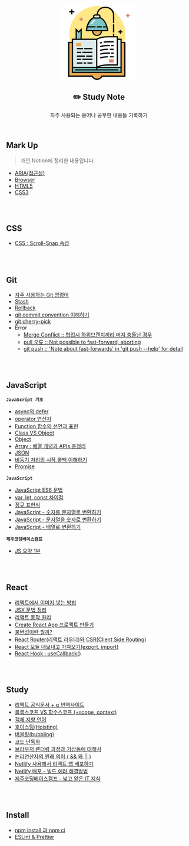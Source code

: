 <div align="center">
  <img width="200px;" src="./images/studying.png"/>
</div>
<h2 align="center">✏️ Study Note</h2>
<p align="center">자주 사용되는 용어나 공부한 내용들 기록하기</p>

<br>

## Mark Up

> 개인 Notion에 정리한 내용입니다.

- [ARIA(접근성)](https://hyerimiya.notion.site/ARIA-9b44e16099724731b72974a7b211426b)
- [Browser](https://hyerimiya.notion.site/Browser-c0f32d456a154a89a2dd55489c4338c4)
- [HTML5](https://hyerimiya.notion.site/HTML5-a2efdad4a9914e09ab116c512602bdc3)
- [CSS3](https://hyerimiya.notion.site/CSS-e56a7ac268bd43d4902da83616a44349)

<br>
<br>

## CSS

- [CSS : Scroll-Snap 속성](https://github.com/mireyhgnay/study-note/blob/main/CSS/CSS%20:%20Scroll-Snap%20%EC%86%8D%EC%84%B1.md)

<br>
<br>

## Git

- [자주 사용하는 Git 명령어](https://github.com/mireyhgnay/study-note/blob/main/Git/Git-%EC%9E%90%EC%A3%BC%20%EC%82%AC%EC%9A%A9%ED%95%98%EB%8A%94%20Git%20%EB%AA%85%EB%A0%B9%EC%96%B4.md)
- [Stash](https://github.com/mireyhgnay/study-note/blob/main/Git/Git-Stash%20%EB%AA%85%EB%A0%B9%EC%96%B4.md)
- [Rollback](<https://github.com/mireyhgnay/study-note/blob/main/Git/Git-Rollback(%EB%A1%A4%EB%B0%B1).md>)
- [git commit convention 이해하기](https://github.com/mireyhgnay/study-note/blob/main/Git/Git-commit%20convention%20%EC%9D%B4%ED%95%B4%ED%95%98%EA%B8%B0.md)
- [git cherry-pick](https://github.com/mireyhgnay/study-note/blob/main/Git/Git-git%20cherry-pick.md)
- Error
  - [Merge Conflict :: 협업시 하위브랜치끼리 머지 충돌난 경우](https://github.com/mireyhgnay/study-note/blob/main/Git/Git-Error-%ED%98%91%EC%97%85%EC%8B%9C%20%ED%95%98%EC%9C%84%EB%B8%8C%EB%9E%9C%EC%B9%98%EB%81%BC%EB%A6%AC%20%EB%A8%B8%EC%A7%80%20%EC%B6%A9%EB%8F%8C%EB%82%9C%20%EA%B2%BD%EC%9A%B0.md)
  - [pull 오류 :: Not possible to fast-forward, aborting](https://github.com/mireyhgnay/study-note/blob/main/Git/Git-Error-pull%20%EC%98%A4%EB%A5%98.md)
  - [git push :: 'Note about fast-forwards' in 'git push --help' for detail](https://github.com/mireyhgnay/study-note/blob/main/Git/Git-Error-push%20%EC%98%A4%EB%A5%98.md)

<br>
<br>

## JavaScript

**`JavaScript 기초`**

- [async와 defer](https://github.com/mireyhgnay/study-note/blob/main/JavaScript/async%EC%99%80%20defer.md)
- [operator 연산자](https://github.com/mireyhgnay/study-note/blob/main/JavaScript/operator%20%EC%97%B0%EC%82%B0%EC%9E%90.md)
- [Function 함수의 선언과 표현](https://github.com/mireyhgnay/study-note/blob/main/JavaScript/Function%20%ED%95%A8%EC%88%98%EC%9D%98%20%EC%84%A0%EC%96%B8%EA%B3%BC%20%ED%91%9C%ED%98%84.md)
- [Class VS Object](https://github.com/mireyhgnay/study-note/blob/main/JavaScript/Class%20VS%20Object.md)
- [Object](https://github.com/mireyhgnay/study-note/blob/main/JavaScript/Object.md)
- [Array : 배열 개념과 APIs 총정리](https://github.com/mireyhgnay/study-note/blob/main/JavaScript/Array%20%EB%B0%B0%EC%97%B4%20%EA%B0%9C%EB%85%90%EA%B3%BC%20APIs%20%EC%B4%9D%EC%A0%95%EB%A6%AC.md)
- [JSON](https://github.com/mireyhgnay/study-note/blob/main/JavaScript/JSON.md)
- [비동기 처리의 시작 콜백 이해하기](https://github.com/mireyhgnay/study-note/blob/main/JavaScript/%EB%B9%84%EB%8F%99%EA%B8%B0%20%EC%B2%98%EB%A6%AC%EC%9D%98%20%EC%8B%9C%EC%9E%91%20%EC%BD%9C%EB%B0%B1%20%EC%9D%B4%ED%95%B4%ED%95%98%EA%B8%B0.md)
- [Promise](https://github.com/mireyhgnay/study-note/blob/main/JavaScript/Promise.md)

**`JavaScript`**

- [JavaScript ES6 문법](https://github.com/mireyhgnay/study-note/blob/main/JavaScript/JavaScript-ES6%20%EB%AC%B8%EB%B2%95.md)
- [var, let, const 차이점](https://github.com/mireyhgnay/study-note/blob/main/JavaScript/var-let-const-%EC%B0%A8%EC%9D%B4%EC%A0%90.md)
- [정규 표현식](https://github.com/mireyhgnay/study-note/blob/main/JavaScript/%EC%A0%95%EA%B7%9C%ED%91%9C%ED%98%84%EC%8B%9D.md)
- [JavaScript - 숫자를 문자열로 변환하기](https://github.com/mireyhgnay/study-note/blob/main/JavaScript/JavaScript%20-%20%EC%88%AB%EC%9E%90%EB%A5%BC%20%EB%AC%B8%EC%9E%90%EC%97%B4%EB%A1%9C%20%EB%B3%80%ED%99%98%ED%95%98%EA%B8%B0.md)
- [JavaScript - 문자열을 숫자로 변환하기](https://github.com/mireyhgnay/study-note/blob/main/JavaScript/JavaScript%20-%20%EC%88%AB%EC%9E%90%EB%A5%BC%20%EB%AC%B8%EC%9E%90%EC%97%B4%EB%A1%9C%20%EB%B3%80%ED%99%98%ED%95%98%EA%B8%B0.md)
- [JavaScript - 배열로 변환하기](https://github.com/mireyhgnay/study-note/blob/main/JavaScript/JavaScript%20-%20%EB%B0%B0%EC%97%B4%EB%A1%9C%20%EB%B3%80%ED%99%98%ED%95%98%EA%B8%B0.md)

**`제주코딩베이스캠프`**

- [JS 요약 1부](https://github.com/mireyhgnay/study-note/blob/main/JavaScript/%5BSummary%20%EC%8B%9C%EB%A6%AC%EC%A6%88%5D%2030%EB%B6%84%20JS%20%EC%9A%94%EC%95%BD%201%EB%B6%80.md)

<br>
<br>

## React

- [리액트에서 이미지 넣는 방법](https://github.com/mireyhgnay/study-note/blob/main/React/%EB%A6%AC%EC%95%A1%ED%8A%B8%EC%97%90%EC%84%9C%20%EC%9D%B4%EB%AF%B8%EC%A7%80%20%EB%84%A3%EB%8A%94%20%EB%B0%A9%EB%B2%95.md)
- [JSX 문법 정리](https://github.com/mireyhgnay/study-note/blob/main/React/JSX%20%EB%AC%B8%EB%B2%95%20%EC%A0%95%EB%A6%AC.md)
- [리액트 동작 원리](https://github.com/mireyhgnay/study-note/blob/main/React/%EB%A6%AC%EC%95%A1%ED%8A%B8%20%EB%8F%99%EC%9E%91%20%EC%9B%90%EB%A6%AC.md)
- [Create React App 프로젝트 만들기](https://github.com/mireyhgnay/study-note/blob/main/React/Create%20React%20App%20%ED%94%84%EB%A1%9C%EC%A0%9D%ED%8A%B8%20%EB%A7%8C%EB%93%A4%EA%B8%B0.md)
- [불변성이란 뭘까?](https://github.com/mireyhgnay/study-note/blob/main/React/%EB%B6%88%EB%B3%80%EC%84%B1%EC%9D%B4%EB%9E%80%20%EB%AD%98%EA%B9%8C%3F.md)
- [React Router(리액트 라우터)와 CSR(Client Side Routing)](<https://github.com/mireyhgnay/study-note/blob/main/React/React%20Router(%EB%A6%AC%EC%95%A1%ED%8A%B8%20%EB%9D%BC%EC%9A%B0%ED%84%B0)%EC%99%80%20CSR(Client%20Side%20Routing).md>)
- [React 모듈 내보내고 가져오기(export, import)](<https://github.com/mireyhgnay/study-note/blob/main/React/React%20%EB%AA%A8%EB%93%88%20%EB%82%B4%EB%B3%B4%EB%82%B4%EA%B3%A0%20%EA%B0%80%EC%A0%B8%EC%98%A4%EA%B8%B0(export%2C%20import).md>)
- [React Hook : useCallback()](<https://github.com/mireyhgnay/study-note/blob/main/React/%EB%A6%AC%EC%95%A1%ED%8A%B8%20%ED%9B%85%20%3A%20useCallback().md>)

<br>
<br>

## Study

- [리액트 공식문서 + ⍺ 번역사이트](https://roy-jung.notion.site/ceafe6c9d0d24e3aae51199dbea133ca)
- [블록스코프 VS 함수스코프 (+scope, context)](https://github.com/mireyhgnay/study-note/blob/main/Dictionary/%EB%B8%94%EB%A1%9D%EC%8A%A4%EC%BD%94%ED%94%84%20VS%20%ED%95%A8%EC%88%98%EC%8A%A4%EC%BD%94%ED%94%84.md)
- [객체 지향 언어](https://github.com/mireyhgnay/study-note/blob/main/Dictionary/%EA%B0%9D%EC%B2%B4%20%EC%A7%80%ED%96%A5%20%EC%96%B8%EC%96%B4.md)
- [호이스팅(Hoisting)](<https://github.com/mireyhgnay/study-note/blob/main/Dictionary/%ED%98%B8%EC%9D%B4%EC%8A%A4%ED%8C%85(Hoisting).md>)
- [버블링(bubbling)](<https://github.com/mireyhgnay/study-note/blob/main/Dictionary/%EB%B2%84%EB%B8%94%EB%A7%81(Bubbling).md>)
- [코드 난독화](https://github.com/mireyhgnay/study-note/blob/main/Dictionary/%EC%BD%94%EB%93%9C%20%EB%82%9C%EB%8F%85%ED%99%94.md)
- [브라우저 렌더링 과정과 가상돔에 대해서](https://github.com/mireyhgnay/study-note/blob/main/Study/%EB%B8%8C%EB%9D%BC%EC%9A%B0%EC%A0%80%20%EB%A0%8C%EB%8D%94%EB%A7%81%20%EA%B3%BC%EC%A0%95%EA%B3%BC%20%EA%B0%80%EC%83%81%EB%8F%94.md)
- [논리연산자의 원래 의미 ( && 와 || )](<https://github.com/mireyhgnay/study-note/blob/main/Study/%EB%85%BC%EB%A6%AC%EC%97%B0%EC%82%B0%EC%9E%90%EC%9D%98%20%EC%9B%90%EB%9E%98%20%EC%9D%98%EB%AF%B8%20(%20%26%26%20%EC%99%80%20%7C%7C%20).md>)
- [Netlify 사용해서 리액트 앱 배포하기](https://github.com/mireyhgnay/study-note/blob/main/React/Netlify%20%EC%82%AC%EC%9A%A9%ED%95%B4%EC%84%9C%20%EB%A6%AC%EC%95%A1%ED%8A%B8%20%EC%95%B1%20%EB%B0%B0%ED%8F%AC%ED%95%98%EA%B8%B0.md)
- [Netlify 배포 - 빌드 에러 해결방법](https://github.com/mireyhgnay/study-note/blob/main/React/Netlify%20%EB%B9%8C%EB%93%9C%20%EC%97%90%EB%9F%AC%20%ED%95%B4%EA%B2%B0%20%EB%B0%A9%EB%B2%95.md)
- [제주코딩베이스캠프 - 넓고 얕은 IT 지식]()

<br>
<br>

## Install

- [npm install 과 npm ci](https://github.com/mireyhgnay/study-note/blob/main/Install/npm%20install%20%EA%B3%BC%20npm%20ci.md)
- [ESLint & Prettier](https://github.com/mireyhgnay/study-note/blob/main/Install/ESLint%20%26%20Prettier.md)
